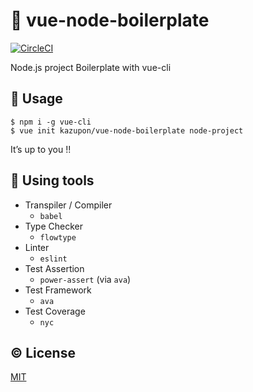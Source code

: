 # :turtle: vue-node-boilerplate

[![CircleCI](https://circleci.com/gh/kazupon/vue-node-boilerplate/tree/master.svg?style=svg)](https://circleci.com/gh/kazupon/vue-node-boilerplate/tree/master)

Node.js project Boilerplate with vue-cli

## :rocket: Usage

    $ npm i -g vue-cli
    $ vue init kazupon/vue-node-boilerplate node-project

It’s up to you !!

## :hammer: Using tools
- Transpiler / Compiler
    - `babel`
- Type Checker
    - `flowtype`
- Linter
    - `eslint`
- Test Assertion
    - `power-assert` (via `ava`)
- Test Framework
    - `ava`
- Test Coverage
    - `nyc`

## :copyright: License

[MIT](http://opensource.org/licenses/MIT)
